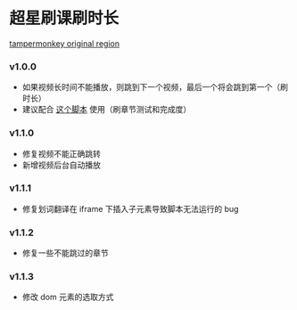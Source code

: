 # 超星刷课刷时长

[tampermonkey original region](https://greasyfork.org/en/scripts/435457)

### v1.0.0

- 如果视频长时间不能播放，则跳到下一个视频，最后一个将会跳到第一个（刷时长）
- 建议配合 [这个脚本](https://greasyfork.org/en/scripts/419816) 使用（刷章节测试和完成度）

### v1.1.0

- 修复视频不能正确跳转
- 新增视频后台自动播放

### v1.1.1

- 修复划词翻译在 iframe 下插入子元素导致脚本无法运行的 bug

### v1.1.2

- 修复一些不能跳过的章节

### v1.1.3

- 修改 dom 元素的选取方式
